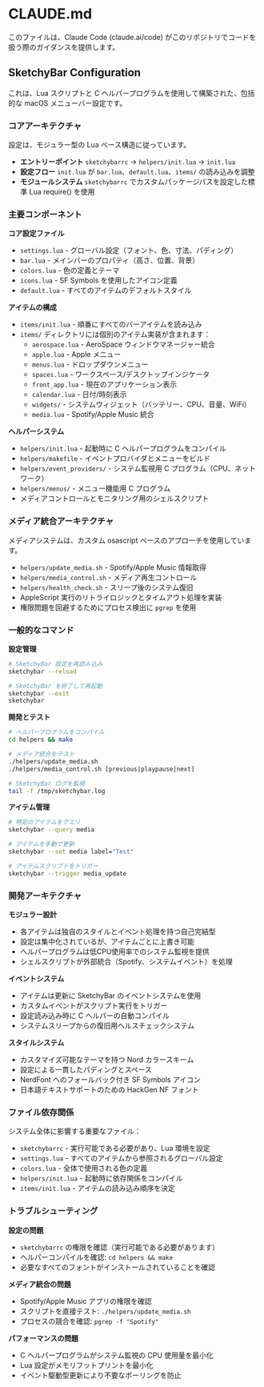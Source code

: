 # CLAUDE.md

このファイルは、Claude Code (claude.ai/code) がこのリポジトリでコードを扱う際のガイダンスを提供します。

## SketchyBar Configuration

これは、Lua スクリプトと C ヘルパープログラムを使用して構築された、包括的な macOS メニューバー設定です。

### コアアーキテクチャ

設定は、モジュラー型の Lua ベース構造に従っています。
- **エントリーポイント** `sketchybarrc` → `helpers/init.lua` → `init.lua`
- **設定フロー** `init.lua` が `bar.lua`、`default.lua`、`items/` の読み込みを調整
- **モジュールシステム** `sketchybarrc` でカスタムパッケージパスを設定した標準 Lua require() を使用

### 主要コンポーネント

**コア設定ファイル**
- `settings.lua` - グローバル設定（フォント、色、寸法、パディング）
- `bar.lua` - メインバーのプロパティ（高さ、位置、背景）
- `colors.lua` - 色の定義とテーマ
- `icons.lua` - SF Symbols を使用したアイコン定義
- `default.lua` - すべてのアイテムのデフォルトスタイル

**アイテムの構成**
- `items/init.lua` - 順番にすべてのバーアイテムを読み込み
- `items/` ディレクトリには個別のアイテム実装が含まれます：
  - `aerospace.lua` - AeroSpace ウィンドウマネージャー統合
  - `apple.lua` - Apple メニュー
  - `menus.lua` - ドロップダウンメニュー
  - `spaces.lua` - ワークスペース/デスクトップインジケータ
  - `front_app.lua` - 現在のアプリケーション表示
  - `calendar.lua` - 日付/時刻表示
  - `widgets/` - システムウィジェット（バッテリー、CPU、音量、WiFi）
  - `media.lua` - Spotify/Apple Music 統合

**ヘルパーシステム**
- `helpers/init.lua` - 起動時に C ヘルパープログラムをコンパイル
- `helpers/makefile` - イベントプロバイダとメニューをビルド
- `helpers/event_providers/` - システム監視用 C プログラム（CPU、ネットワーク）
- `helpers/menus/` - メニュー機能用 C プログラム
- メディアコントロールとモニタリング用のシェルスクリプト

### メディア統合アーキテクチャ

メディアシステムは、カスタム osascript ベースのアプローチを使用しています。
- `helpers/update_media.sh` - Spotify/Apple Music 情報取得
- `helpers/media_control.sh` - メディア再生コントロール
- `helpers/health_check.sh` - スリープ後のシステム復旧
- AppleScript 実行のリトライロジックとタイムアウト処理を実装
- 権限問題を回避するためにプロセス検出に `pgrep` を使用

### 一般的なコマンド

**設定管理**
```bash
# SketchyBar 設定を再読み込み
sketchybar --reload

# SketchyBar を終了して再起動
sketchybar --exit
sketchybar
```

**開発とテスト**
```bash
# ヘルパープログラムをコンパイル
cd helpers && make

# メディア統合をテスト
./helpers/update_media.sh
./helpers/media_control.sh [previous|playpause|next]

# SketchyBar ログを監視
tail -f /tmp/sketchybar.log
```

**アイテム管理**
```bash
# 特定のアイテムをクエリ
sketchybar --query media

# アイテムを手動で更新
sketchybar --set media label="Test"

# アイテムスクリプトをトリガー
sketchybar --trigger media_update
```

### 開発アーキテクチャ

**モジュラー設計**
- 各アイテムは独自のスタイルとイベント処理を持つ自己完結型
- 設定は集中化されているが、アイテムごとに上書き可能
- ヘルパープログラムは低CPU使用率でのシステム監視を提供
- シェルスクリプトが外部統合（Spotify、システムイベント）を処理

**イベントシステム**
- アイテムは更新に SketchyBar のイベントシステムを使用
- カスタムイベントがスクリプト実行をトリガー
- 設定読み込み時に C ヘルパーの自動コンパイル
- システムスリープからの復旧用ヘルスチェックシステム

**スタイルシステム**
- カスタマイズ可能なテーマを持つ Nord カラースキーム
- 設定による一貫したパディングとスペース
- NerdFont へのフォールバック付き SF Symbols アイコン
- 日本語テキストサポートのための HackGen NF フォント

### ファイル依存関係

システム全体に影響する重要なファイル：
- `sketchybarrc` - 実行可能である必要があり、Lua 環境を設定
- `settings.lua` - すべてのアイテムから参照されるグローバル設定
- `colors.lua` - 全体で使用される色の定義
- `helpers/init.lua` - 起動時に依存関係をコンパイル
- `items/init.lua` - アイテムの読み込み順序を決定

### トラブルシューティング

**設定の問題**
- `sketchybarrc` の権限を確認（実行可能である必要があります）
- ヘルパーコンパイルを確認: `cd helpers && make`
- 必要なすべてのフォントがインストールされていることを確認

**メディア統合の問題**
- Spotify/Apple Music アプリの権限を確認
- スクリプトを直接テスト: `./helpers/update_media.sh`
- プロセスの競合を確認: `pgrep -f "Spotify"`

**パフォーマンスの問題**
- C ヘルパープログラムがシステム監視の CPU 使用量を最小化
- Lua 設定がメモリフットプリントを最小化
- イベント駆動型更新により不要なポーリングを防止